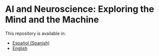 # AI and Neuroscience: Exploring the Mind and the Machine

This repository is available in:
- [Español (Spanish)](es/README.md)
- [English](en/README.md)

